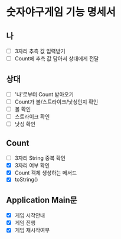 # 숫자야구게임 기능 명세서

## 나

- [ ] 3자리 추측 값 입력받기
- [ ] Count에 추측 값 담아서 상대에게 전달

## 상대

- [ ] '나'로부터 Count 받아오기
- [ ] Count가 볼/스트라이크/낫싱인지 확인
- [ ] 볼 확인
- [ ] 스트라이크 확인
- [ ] 낫싱 확인

## Count

- [ ] 3자리 String 중복 확인
- [X] 3자리 여부 확인
- [X] Count 객체 생성하는 메서드
- [X] toString()

## Application Main문

- [X] 게임 시작안내
- [X] 게임 진행
- [X] 게임 재시작여부